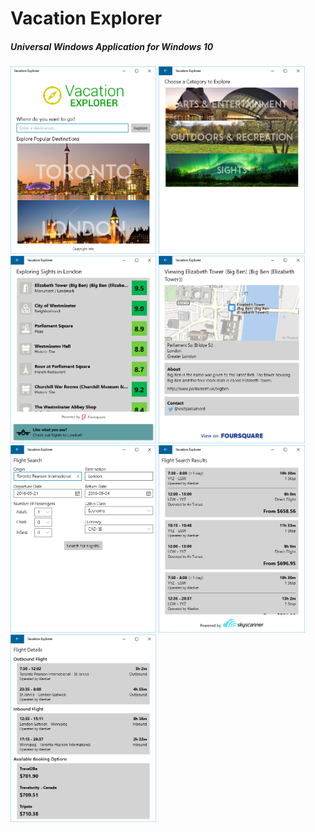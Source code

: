 # Vacation Explorer
##### Universal Windows Application for Windows 10

<img src=/Screenshots/pc1.PNG height=300 />
<img src=/Screenshots/pc2.PNG height=300 />
<img src=/Screenshots/pc3.PNG height=300 />
<img src=/Screenshots/pc4.PNG height=300 />
<img src=/Screenshots/pc5.PNG height=300 />
<img src=/Screenshots/pc6.PNG height=300 />
<img src=/Screenshots/pc7.PNG height=300 />
